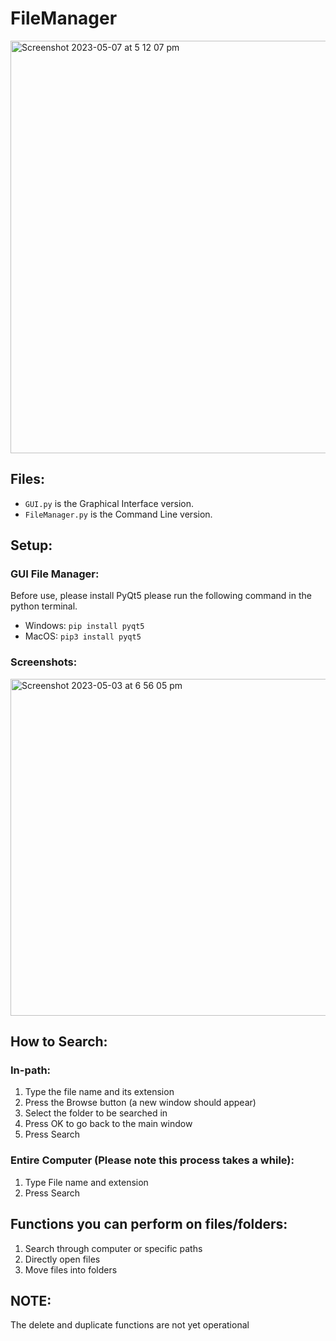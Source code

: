 # FileManager
<img width="660" alt="Screenshot 2023-05-07 at 5 12 07 pm" src="https://user-images.githubusercontent.com/109927879/236663348-265c35ad-3d36-4498-b628-ac75e079c824.png">

## Files:
- ```GUI.py``` is the Graphical Interface version.
- ```FileManager.py``` is the Command Line version.

## Setup: 


### GUI File Manager:
Before use, please install PyQt5 please run the following command in the python terminal.
- Windows: ```pip install pyqt5``` 
- MacOS: ```pip3 install pyqt5```

### Screenshots: 
<img width="539" alt="Screenshot 2023-05-03 at 6 56 05 pm" src="https://user-images.githubusercontent.com/109927879/235872906-3029c23a-a9bc-477c-a8d0-301ec2db358b.png">

## How to Search:
### In-path: 
1. Type the file name and its extension
2. Press the Browse button (a new window should appear)
3. Select the folder to be searched in
4. Press OK to go back to the main window
5. Press Search

### Entire Computer (Please note this process takes a while):
1. Type File name and extension 
2. Press Search 
  
## Functions you can perform on files/folders: 
1. Search through computer or specific paths
2. Directly open files
3. Move files into folders
## NOTE:
The delete and duplicate functions are not yet operational

